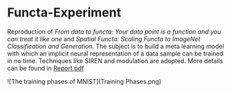 # Functa-Experiment
Reproduction of *From data to functa: Your data point is a function and you can treat it like one* and *Spatial Functa: Scaling Functa to ImageNet Classification and Generation*. The subject is to build a meta learning model with which an implicit neural representation of a data sample can be trained in no time. Techniques like SIREN and modulation are adopted. More details can be found in [Report.pdf](Report.pdf)

![The training phases of MNIST](Training Phases.png)
